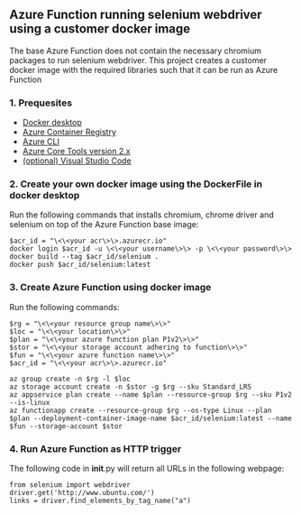 ## Azure Function running selenium webdriver using a customer docker image
The base Azure Function does not contain the necessary chromium packages to run selenium webdriver. This project creates a customer docker image with the required libraries such that it can be run as Azure Function

### 1. Prequesites

- [Docker desktop](https://docs.docker.com/get-docker/)
- [Azure Container Registry](https://docs.microsoft.com/nl-nl/azure/container-registry/container-registry-get-started-portal)
- [Azure CLI](https://docs.microsoft.com/en-us/cli/azure/install-azure-cli?view=azure-cli-latest)
- [Azure Core Tools version 2.x](https://docs.microsoft.com/en-us/azure/azure-functions/functions-run-local?tabs=windows%2Ccsharp%2Cbash#v2)
- [(optional) Visual Studio Code](https://code.visualstudio.com/)

### 2. Create your own docker image using the DockerFile in docker desktop

Run the following commands that installs chromium, chrome driver and selenium on top of the Azure Function base image:

`$acr_id = "\<\<your acr\>\>.azurecr.io"`  
`docker login $acr_id -u \<\<your username\>\> -p \<\<your password\>\>`  
`docker build --tag $acr_id/selenium .`  
`docker push $acr_id/selenium:latest`

### 3. Create Azure Function using docker image

Run the following commands:

`$rg = "\<\<your resource group name\>\>"`  
`$loc = "\<\<your location\>\>"`  
`$plan = "\<\<your azure function plan P1v2\>\>"`  
`$stor = "\<\<your storage account adhering to function\>\>"`  
`$fun = "\<\<your azure function name\>\>"`  
`$acr_id = "\<\<your acr\>\>.azurecr.io"`  

`az group create -n $rg -l $loc`  
`az storage account create -n $stor -g $rg --sku Standard_LRS`  
`az appservice plan create --name $plan --resource-group $rg --sku P1v2 --is-linux`  
`az functionapp create --resource-group $rg --os-type Linux --plan $plan --deployment-container-image-name $acr_id/selenium:latest --name $fun --storage-account $stor`

### 4. Run Azure Function as HTTP trigger

The following code in __init__.py will return all URLs in the following webpage:

`from selenium import webdriver`  
`driver.get('http://www.ubuntu.com/')`  
`links = driver.find_elements_by_tag_name("a")`